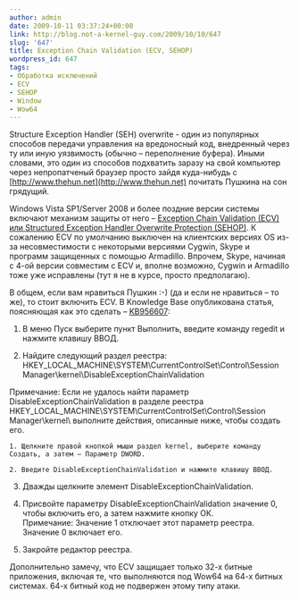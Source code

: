 ```yaml
---
author: admin
date: 2009-10-11 03:37:24+00:00
link: http://blog.not-a-kernel-guy.com/2009/10/10/647
slug: '647'
title: Exception Chain Validation (ECV, SEHOP)
wordpress_id: 647
tags:
- Обработка исключений
- ECV
- SEHOP
- Window
- Wow64
---
```


Structure Exception Handler (SEH) overwrite - один из популярных способов передачи управления на вредоносный код, внедренный через ту или иную уязвимость (обычно – переполнение буфера). Иными словами, это один из способов подхватить заразу на свой компьютер через непропатченый браузер просто зайдя куда-нибудь с [http://www.thehun.net](http://www.thehun.net) почитать Пушкина на сон грядущий.

Windows Vista SP1/Server 2008 и более поздние версии системы включают механизм защиты от него – [Exception Chain Validation (ECV) или Structured Exception Handler Overwrite Protection (SEHOP)](http://blogs.technet.com/srd/archive/2009/02/02/preventing-the-exploitation-of-seh-overwrites-with-sehop.aspx). К сожалению ECV по умолчанию выключен на клиентских версиях OS из-за несовместимости с некоторыми версиями Cygwin, Skype и программ защищенных с помощью Armadillo. Впрочем, Skype, начиная с 4-ой версии совместим с ECV и, вполне возможно, Cygwin и Armadillo тоже уже исправлены (тут я не в курсе, просто предполагаю).

В общем, если вам нравиться Пушкин :-) (да и если не нравиться – то же), то стоит включить ECV. В Knowledge Base опубликована статья, поясняющая как это сделать – [KB956607](http://support.microsoft.com/?scid=kb%3Bru%3B956607&x=21&y=17):

  1. В меню Пуск выберите пункт Выполнить, введите команду regedit и нажмите клавишу ВВОД.

  2. Найдите следующий раздел реестра: HKEY_LOCAL_MACHINE\SYSTEM\CurrentControlSet\Control\Session Manager\kernel\DisableExceptionChainValidation  

Примечание: Если не удалось найти параметр DisableExceptionChainValidation в разделе реестра HKEY_LOCAL_MACHINE\SYSTEM\CurrentControlSet\Control\Session Manager\kernel\ выполните действия, описанные ниже, чтобы создать его.

    1. Щелкните правой кнопкой мыши раздел kernel, выберите команду Создать, а затем — Параметр DWORD.

    2. Введите DisableExceptionChainValidation и нажмите клавишу ВВОД.

  3. Дважды щелкните элемент DisableExceptionChainValidation.

  4. Присвойте параметру DisableExceptionChainValidation значение 0, чтобы включить его, а затем нажмите кнопку ОК.  
Примечание: Значение 1 отключает этот параметр реестра. Значение 0 включает его.

  5. Закройте редактор реестра.

Дополнительно замечу, что ECV защищает только 32-х битные приложения, включая те, что выполняются под Wow64 на 64-х битных системах. 64-х битный код не подвержен этому типу атаки.
